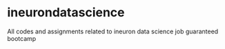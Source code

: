 # ineurondatascience
All codes and assignments related to ineuron data science job guaranteed bootcamp
